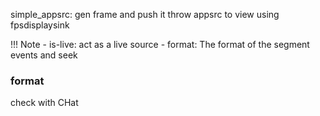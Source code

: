 simple_appsrc: gen frame and push it throw appsrc to view using fpsdisplaysink

!!! Note
    - is-live: act as a live source
    - format: The format of the segment events and seek
### format
check with CHat
